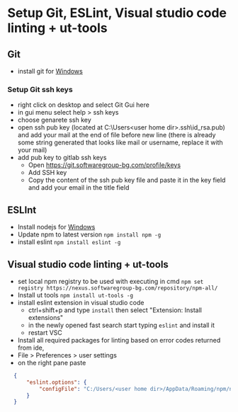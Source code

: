 # Setup Git, ESLint, Visual studio code linting + ut-tools

## Git
  - install git for [Windows](https://git-scm.com/downloads)

### Setup Git ssh keys
  - right click on desktop and select Git Gui here
  - in gui menu select help > ssh keys
  - choose genarete ssh key
  - open ssh pub key (located at C:\Users\<user home dir>\.ssh\id_rsa.pub) and add your mail at the end of file before new line (there is already some string generated that looks like mail or username, replace it with your mail)
  - add pub key to gitlab ssh keys
    - Open https://git.softwaregroup-bg.com/profile/keys 
    - Add SSH key
    - Copy the content of the ssh pub key file and paste it in the key field and add your email in the title field

## ESLInt
  - Install nodejs for [Windows](https://nodejs.org/en/)
  - Update npm to latest version `npm install npm -g`
  - install eslint `npm install eslint -g`

## Visual studio code linting + ut-tools
  - set local npm registry to be used with executing in cmd `npm set registry https://nexus.softwaregroup-bg.com/repository/npm-all/`
  - Install ut tools `npm install ut-tools -g`
  - install eslint extension in visual studio code
    - ctrl+shift+p and type `install` then select "Extension: Install extensions"
    - in the newly opened fast search start typing `eslint` and install it
    - restart VSC
  - Install all required packages for linting based on error codes returned from ide, 
  - File > Preferences > user settings
  - on the right pane paste 
  ```json
    {
        "eslint.options": {
            "configFile": "C:/Users/<user home dir>/AppData/Roaming/npm/node_modules/ut-tools/eslint/.eslintrc"
        }
    }
  ```
  
